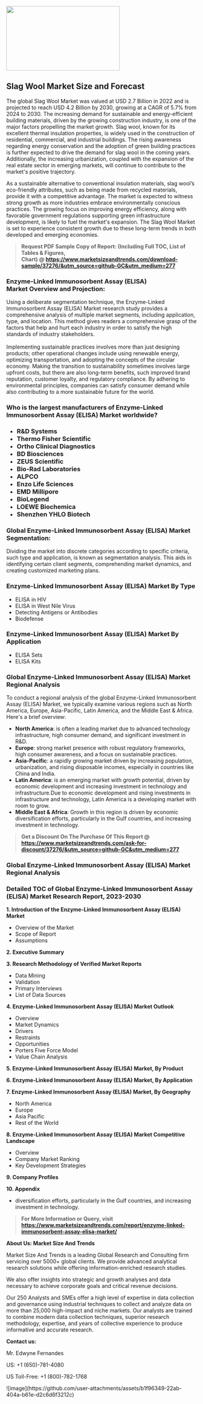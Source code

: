 <p><img class="alignnone size-medium wp-image-20088" src="https://ffe5etoiles.com/wp-content/uploads/2024/12/MST1-300x171.png" alt="" width="300" height="171" /></p><h2>Slag Wool Market Size and Forecast</h2><p>The global Slag Wool Market was valued at USD 2.7 Billion in 2022 and is projected to reach USD 4.2 Billion by 2030, growing at a CAGR of 5.7% from 2024 to 2030. The increasing demand for sustainable and energy-efficient building materials, driven by the growing construction industry, is one of the major factors propelling the market growth. Slag wool, known for its excellent thermal insulation properties, is widely used in the construction of residential, commercial, and industrial buildings. The rising awareness regarding energy conservation and the adoption of green building practices is further expected to drive the demand for slag wool in the coming years. Additionally, the increasing urbanization, coupled with the expansion of the real estate sector in emerging markets, will continue to contribute to the market's positive trajectory.</p><p>As a sustainable alternative to conventional insulation materials, slag wool’s eco-friendly attributes, such as being made from recycled materials, provide it with a competitive advantage. The market is expected to witness strong growth as more industries embrace environmentally conscious practices. The growing focus on improving energy efficiency, along with favorable government regulations supporting green infrastructure development, is likely to fuel the market's expansion. The Slag Wool Market is set to experience consistent growth due to these long-term trends in both developed and emerging economies.</p></p><blockquote id="" class=""><strong>Request PDF Sample Copy of Report: (Including Full TOC, List of Tables &amp; Figures, Chart)&nbsp;@&nbsp;<strong><a href="https://www.marketsizeandtrends.com/download-sample/37276/&utm_source=github-GC&utm_medium=277" target="_blank">https://www.marketsizeandtrends.com/download-sample/37276/&utm_source=github-GC&utm_medium=277</a></strong></strong></blockquote><h3 id="" class="">Enzyme-Linked Immunosorbent Assay (ELISA) Market&nbsp;Overview and Projection:</h3><p id="" class="">Using a deliberate segmentation technique, the Enzyme-Linked Immunosorbent Assay (ELISA) Market research study provides a comprehensive analysis of multiple market segments, including application, type, and location. This method gives readers a comprehensive grasp of the factors that help and hurt each industry in order to satisfy the high standards of industry stakeholders. <br /> <br />Implementing sustainable practices involves more than just designing products; other operational changes include using renewable energy, optimizing transportation, and adopting the concepts of the circular economy. Making the transition to sustainability sometimes involves large upfront costs, but there are also long-term benefits, such improved brand reputation, customer loyalty, and regulatory compliance. By adhering to environmental principles, companies can satisfy consumer demand while also contributing to a more sustainable future for the world.</p><h3 id="" class="">Who is the largest manufacturers of&nbsp;Enzyme-Linked Immunosorbent Assay (ELISA) Market worldwide?</h3><h3 class=""><p><ul><li>R&D Systems </li><li> Thermo Fisher Scientific </li><li> Ortho Clinical Diagnostics </li><li> BD Biosciences </li><li> ZEUS Scientific </li><li> Bio-Rad Laboratories </li><li> ALPCO </li><li> Enzo Life Sciences </li><li> EMD Millipore </li><li> BioLegend </li><li> LOEWE Biochemica </li><li> Shenzhen YHLO Biotech</li></ul></p></h3><h3 id="" class="">Global&nbsp;Enzyme-Linked Immunosorbent Assay (ELISA) Market Segmentation:</h3><p id="" class="">Dividing the market into discrete categories according to specific criteria, such type and application, is known as segmentation analysis. This aids in identifying certain client segments, comprehending market dynamics, and creating customized marketing plans.</p><h3 id="" class="">Enzyme-Linked Immunosorbent Assay (ELISA) Market&nbsp;By Type</h3><p><p><ul><li>ELISA in HIV </li><li> ELISA in West Nile Virus </li><li> Detecting Antigens or Antibodies </li><li> Biodefense</p></li></ul></p></p><h3 id="" class="">Enzyme-Linked Immunosorbent Assay (ELISA) Market&nbsp;By Application</h3><p class=""><p><ul><li>ELISA Sets </li><li> ELISA Kits</li></ul></p></p><h3 id="" class="">Global Enzyme-Linked Immunosorbent Assay (ELISA) Market Regional Analysis</h3><p id="" class="">To conduct a regional analysis of the global Enzyme-Linked Immunosorbent Assay (ELISA) Market, we typically examine various regions such as North America, Europe, Asia-Pacific, Latin America, and the Middle East &amp; Africa. Here's a brief overview:</p><ul><li><strong>North America</strong>: is often a leading market due to advanced technology infrastructure, high consumer demand, and significant investment in R&amp;D.</li><li><strong>Europe</strong>: strong market presence with robust regulatory frameworks, high consumer awareness, and a focus on sustainable practices.</li><li><strong>Asia-Pacific</strong>: a rapidly growing market driven by increasing population, urbanization, and rising disposable incomes, especially in countries like China and India.</li><li><strong>Latin America</strong>: is an emerging market with growth potential, driven by economic development and increasing investment in technology and infrastructure.Due to economic development and rising investments in infrastructure and technology, Latin America is a developing market with room to grow.</li><li><strong>Middle East &amp; Africa</strong>: Growth in this region is driven by economic diversification efforts, particularly in the Gulf countries, and increasing investment in technology.</li></ul><blockquote id="" class=""><strong>Get a Discount On The Purchase Of This Report @ <strong><a href="https://www.marketsizeandtrends.com/ask-for-discount/37276/&utm_source=github-GC&utm_medium=277" target="_blank">https://www.marketsizeandtrends.com/ask-for-discount/37276/&utm_source=github-GC&utm_medium=277</a></strong></strong></blockquote><h3 id="" class="">Global Enzyme-Linked Immunosorbent Assay (ELISA) Market Regional Analysis</h3><h3 id="" class="">Detailed TOC of Global Enzyme-Linked Immunosorbent Assay (ELISA) Market Research Report, 2023-2030</h3><p id="" class=""><strong>1. Introduction of the Enzyme-Linked Immunosorbent Assay (ELISA) Market</strong></p><ul><li>Overview of the Market</li><li>Scope of Report</li><li>Assumptions</li></ul><p id="" class=""><strong>2. Executive Summary</strong></p><p id="" class=""><strong>3. Research Methodology of Verified Market Reports</strong></p><ul><li>Data Mining</li><li>Validation</li><li>Primary Interviews</li><li>List of Data Sources</li></ul><p id="" class=""><strong>4. Enzyme-Linked Immunosorbent Assay (ELISA) Market Outlook</strong></p><ul><li>Overview</li><li>Market Dynamics</li><li>Drivers</li><li>Restraints</li><li>Opportunities</li><li>Porters Five Force Model</li><li>Value Chain Analysis</li></ul><p id="" class=""><strong>5. Enzyme-Linked Immunosorbent Assay (ELISA) Market, By Product</strong></p><p id="" class=""><strong>6. Enzyme-Linked Immunosorbent Assay (ELISA) Market, By Application</strong></p><p id="" class=""><strong>7. Enzyme-Linked Immunosorbent Assay (ELISA) Market, By Geography</strong></p><ul><li>North America</li><li>Europe</li><li>Asia Pacific</li><li>Rest of the World</li></ul><p id="" class=""><strong>8. Enzyme-Linked Immunosorbent Assay (ELISA) Market Competitive Landscape</strong></p><ul><li>Overview</li><li>Company Market Ranking</li><li>Key Development Strategies</li></ul><p id="" class=""><strong>9. Company Profiles</strong></p><p id="" class=""><strong>10. Appendix</strong></p><ul><li>diversification efforts, particularly in the Gulf countries, and increasing investment in technology.</li></ul><blockquote id="" class=""><strong>For More Information or Query, visit <strong><strong><a href="https://www.marketsizeandtrends.com/report/enzyme-linked-immunosorbent-assay-elisa-market/" target="_blank">https://www.marketsizeandtrends.com/report/enzyme-linked-immunosorbent-assay-elisa-market/</a></strong></strong></strong></blockquote><p id="" class=""><strong>About Us: Market Size And Trends</strong></p><p id="" class="">Market Size And Trends is a leading Global Research and Consulting firm servicing over 5000+ global clients. We provide advanced analytical research solutions while offering information-enriched research studies.</p><p id="" class="">We also offer insights into strategic and growth analyses and data necessary to achieve corporate goals and critical revenue decisions.</p><p id="" class="">Our 250 Analysts and SMEs offer a high level of expertise in data collection and governance using industrial techniques to collect and analyze data on more than 25,000 high-impact and niche markets. Our analysts are trained to combine modern data collection techniques, superior research methodology, expertise, and years of collective experience to produce informative and accurate research.</p><p id="" class=""><strong>Contact us:</strong></p><p id="" class="">Mr. Edwyne Fernandes</p><p id="" class="">US: +1 (650)-781-4080</p><p id="" class="">US Toll-Free: +1 (800)-782-1768</p>
![image](https://github.com/user-attachments/assets/b1f96349-22ab-404a-b61e-d2c6d6f3212c)
